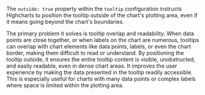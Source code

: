 The `outside: true` property within the `tooltip` configuration instructs Highcharts to position the tooltip outside of the chart's plotting area, even if it means going beyond the chart's boundaries.

The primary problem it solves is tooltip overlap and readability. When data points are close together, or when labels on the chart are numerous, tooltips can overlap with chart elements like data points, labels, or even the chart border, making them difficult to read or understand. By positioning the tooltip outside, it ensures the entire tooltip content is visible, unobstructed, and easily readable, even in dense chart areas. It improves the user experience by making the data presented in the tooltip readily accessible. This is especially useful for charts with many data points or complex labels where space is limited within the plotting area.